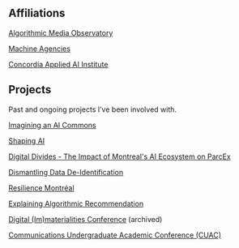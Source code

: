 ## Affiliations
[Algorithmic Media Observatory][1]

[Machine Agencies][2]

[Concordia Applied AI Institute][3]

## Projects
Past and ongoing projects I’ve been involved with.

[Imagining an AI Commons][4]

[Shaping AI][5]

[Digital Divides - The Impact of Montreal's AI Ecosystem on ParcEx][6]

[Dismantling Data De-Identification][7]

[Resilience Montréal][8]

[Explaining Algorithmic Recommendation][9]

[Digital (Im)materialities Conference][10] (archived)

[Communications Undergraduate Academic Conference (CUAC)][11]

[1]:	https://www.amo-oma.ca/en/
[2]:	https://machineagencies.milieux.ca
[3]:	https://www.concordia.ca/research/applied-ai-institute.html
[4]:	https://machineagencies.milieux.ca/ai-commons/
[5]:	https://www.shapingai.org
[6]:	https://communityactionresearchparcex.ca/wp-content/uploads/2022/05/DD-Summary-EN-final.pdf
[7]:	https://crtc.gc.ca/eng/acrtc/prx/2022gertlerwester.htm
[8]:	https://www.resiliencemontreal.com
[9]:	https://www.youtube.com/watch?v=DgAjLI7rudU
[10]:	https://web.archive.org/web/20220113172126/https://digitalimmaterialities.net/
[11]:	https://www.mycomsguild.ca/cuac2020